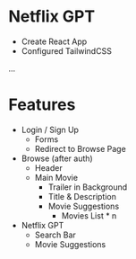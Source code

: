 # Netflix GPT

- Create React App
- Configured TailwindCSS




...
# Features
- Login / Sign Up
    - Forms
    - Redirect to Browse Page
- Browse (after auth)
    - Header
    - Main Movie
        - Trailer in Background
        - Title & Description
        - Movie Suggestions
             - Movies List * n
- Netflix GPT
    - Search Bar
    - Movie Suggestions